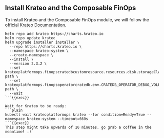 ## Install Krateo and the Composable FinOps
To install Krateo and the Composable FinOps module, we will follow the [official Krateo Documentation](https://docs.krateo.io/how-to-guides/install-krateo/installing-krateo-kind).

```plain
helm repo add krateo https://charts.krateo.io
helm repo update krateo
helm upgrade installer installer \
  --repo https://charts.krateo.io \
  --namespace krateo-system \
  --create-namespace \
  --install \
  --version 2.3.2 \
  --set krateoplatformops.finopscratedbcustomresource.resources.disk.storageClass=local-path \
  --set krateoplatformops.finopsoperatorcratedb.env.CRATEDB_OPERATOR_DEBUG_VOLUME_STORAGE_CLASS=local-path \
  --wait
```{{exec}}

Wait for Krateo to be ready:
```plain
kubectl wait krateoplatformops krateo --for condition=Ready=True --namespace krateo-system --timeout=660s
```{{exec}}
This step might take upwards of 10 minutes, go grab a coffee in the meantime! :)